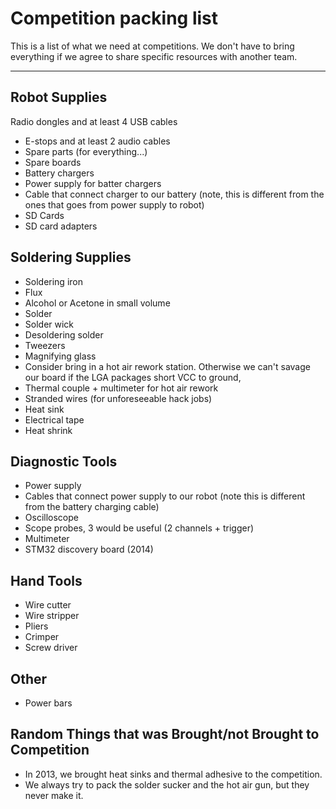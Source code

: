 # Competition packing list

This is a list of what we need at competitions. We don't have to bring everything if we agree to share specific resources with another team.

---

## Robot Supplies

Radio dongles and at least 4 USB cables

* E-stops and at least 2 audio cables
* Spare parts \(for everything...\)
* Spare boards
* Battery chargers
* Power supply for batter chargers
* Cable that connect charger to our battery \(note, this is different from the ones that goes from power supply to robot\)
* SD Cards
* SD card adapters

## Soldering Supplies

* Soldering iron
* Flux
* Alcohol or Acetone in small volume
* Solder
* Solder wick
* Desoldering solder
* Tweezers
* Magnifying glass
* Consider bring in a hot air rework station. Otherwise we can't savage our board if the LGA packages short VCC to ground,
* Thermal couple + multimeter for hot air rework
* Stranded wires \(for unforeseeable hack jobs\)
* Heat sink
* Electrical tape
* Heat shrink

## Diagnostic Tools

* Power supply
* Cables that connect power supply to our robot \(note this is different from the battery charging cable\)
* Oscilloscope
* Scope probes, 3 would be useful \(2 channels + trigger\)
* Multimeter
* STM32 discovery board \(2014\)

## Hand Tools

* Wire cutter
* Wire stripper
* Pliers
* Crimper
* Screw driver

## Other

* Power bars

## Random Things that was Brought/not Brought to Competition

* In 2013, we brought heat sinks and thermal adhesive to the competition.
* We always try to pack the solder sucker and the hot air gun, but they never make it.

